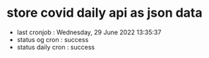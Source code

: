 # store covid daily api as json data

- last cronjob : Wednesday, 29 June 2022 13:35:37
- status og cron : success
- status daily cron : success
      
      